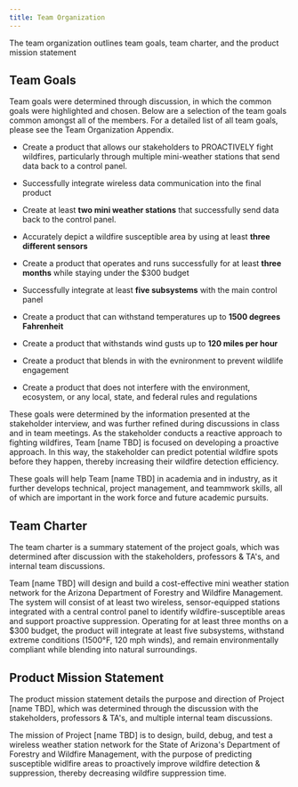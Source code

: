```yaml
---
title: Team Organization
---
```


The team organization outlines team goals, team charter, and the product mission statement

## Team Goals

Team goals were determined through discussion, in which the common goals were highlighted and chosen. Below are a selection of the team goals common amongst all of the members. For a detailed list of all team goals, please see the Team Organization Appendix. 

- Create a product that allows our stakeholders to PROACTIVELY fight wildfires, particularly through multiple mini-weather stations that send data back to a control panel. 

- Successfully integrate wireless data communication into the final product

- Create at least **two mini weather stations** that successfully send data back to the control panel. 

- Accurately depict a wildfire susceptible area by using at least **three different sensors**

- Create a product that operates and runs successfully for at least **three months** while staying under the $300 budget

- Successfully integrate at least **five subsystems** with the main control panel

- Create a product that can withstand temperatures up to **1500 degrees Fahrenheit**

- Create a product that withstands wind gusts up to **120 miles per hour**

- Create a product that blends in with the evnironment to prevent wildlife engagement

- Create a product that does not interfere with the environment, ecosystem, or any local, state, and federal rules and regulations

These goals were determined by the information presented at the stakeholder interview, and was further refined during discussions in class and in team meetings. As the stakeholder conducts a reactive approach to fighting wildfires, Team [name TBD] is focused on developing a proactive approach. In this way, the stakeholder can predict potential wildfire spots before they happen, thereby increasing their wildfire detection efficiency.  

These goals will help Team [name TBD] in academia and in industry, as it further develops technical, project management, and teammwork skills, all of which are important in the work force and future academic pursuits. 

## Team Charter

The team charter is a summary statement of the project goals, which was determined after discussion with the stakeholders, professors & TA's, and internal team discussions.

Team [name TBD] will design and build a cost-effective mini weather station network for the Arizona Department of Forestry and Wildfire Management. The system will consist of at least two wireless, sensor-equipped stations integrated with a central control panel to identify wildfire-susceptible areas and support proactive suppression. Operating for at least three months on a $300 budget, the product will integrate at least five subsystems, withstand extreme conditions (1500°F, 120 mph winds), and remain environmentally compliant while blending into natural surroundings.

## Product Mission Statement

The product mission statement details the purpose and direction of Project [name TBD], which was determined through the discussion with the stakeholders, professors & TA's, and multiple internal team discussions. 

The mission of Project [name TBD] is to design, build, debug, and test a wireless weather station network for the State of Arizona's Department of Forestry and Wildfire Management, with the purpose of predicting susceptible widlfire areas to proactively improve wildfire detection & suppression, thereby decreasing wildfire suppression time.
